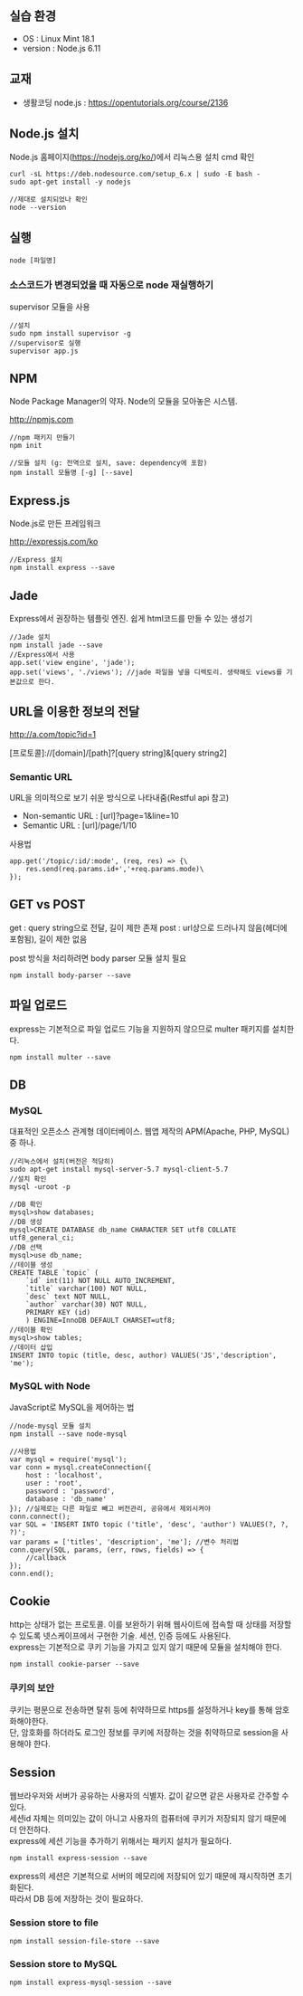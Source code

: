 ## 실습 환경
* OS : Linux Mint 18.1
* version : Node.js 6.11

## 교재
* 생활코딩 node.js : <https://opentutorials.org/course/2136>

## Node.js 설치
Node.js 홈페이지(<https://nodejs.org/ko/>)에서 리눅스용 설치 cmd 확인

    curl -sL https://deb.nodesource.com/setup_6.x | sudo -E bash -
    sudo apt-get install -y nodejs

    //제대로 설치되었나 확인
    node --version

## 실행
    node [파일명]

### 소스코드가 변경되었을 때 자동으로 node 재실행하기
supervisor 모듈을 사용

    //설치
    sudo npm install supervisor -g
    //supervisor로 실행
    supervisor app.js

## NPM
Node Package Manager의 약자. Node의 모듈을 모아놓은 시스템.

<http://npmjs.com>

    //npm 패키지 만들기
    npm init

    //모듈 설치 (g: 전역으로 설치, save: dependency에 포함)
    npm install 모듈명 [-g] [--save]

## Express.js
Node.js로 만든 프레임워크

<http://expressjs.com/ko>

    //Express 설치
    npm install express --save

## Jade
Express에서 권장하는 템플릿 엔진. 쉽게 html코드를 만들 수 있는 생성기

    //Jade 설치
    npm install jade --save
    //Express에서 사용
    app.set('view engine', 'jade');
    app.set('views', './views'); //jade 파일을 넣을 디렉토리. 생략해도 views를 기본값으로 한다.

## URL을 이용한 정보의 전달

http://a.com/topic?id=1

[프로토콜]://[domain]/[path]?[query string]&[query string2]

### Semantic URL
URL을 의미적으로 보기 쉬운 방식으로 나타내줌(Restful api 참고)
* Non-semantic URL : [url]?page=1&line=10
* Semantic URL     : [url]/page/1/10

사용법

    app.get('/topic/:id/:mode', (req, res) => {\
        res.send(req.params.id+','+req.params.mode)\
    });

## GET vs POST
get : query string으로 전달, 길이 제한 존재
post : url상으로 드러나지 않음(헤더에 포함됨), 길이 제한 없음

post 방식을 처리하려면 body parser 모듈 설치 필요

    npm install body-parser --save

## 파일 업로드
express는 기본적으로 파일 업로드 기능을 지원하지 않으므로 multer 패키지를 설치한다.

    npm install multer --save

## DB
### MySQL
대표적인 오픈소스 관계형 데이터베이스. 웹앱 제작의 APM(Apache, PHP, MySQL) 중 하나.

    //리눅스에서 설치(버전은 적당히)
    sudo apt-get install mysql-server-5.7 mysql-client-5.7
    //설치 확인
    mysql -uroot -p

    //DB 확인
    mysql>show databases;
    //DB 생성
    mysql>CREATE DATABASE db_name CHARACTER SET utf8 COLLATE utf8_general_ci;
    //DB 선택
    mysql>use db_name;
    //테이블 생성
    CREATE TABLE `topic` (
        `id` int(11) NOT NULL AUTO_INCREMENT,
        `title` varchar(100) NOT NULL,
        `desc` text NOT NULL,
        `author` varchar(30) NOT NULL,
        PRIMARY KEY (id)
        ) ENGINE=InnoDB DEFAULT CHARSET=utf8;
    //테이블 확인
    mysql>show tables;
    //데이터 삽입
    INSERT INTO topic (title, desc, author) VALUES('JS','description', 'me');

### MySQL with Node
JavaScript로 MySQL을 제어하는 법

    //node-mysql 모듈 설치
    npm install --save node-mysql

    //사용법
    var mysql = require('mysql');
    var conn = mysql.createConnection({
        host : 'localhost',
        user : 'root',
        password : 'password',
        database : 'db_name'
    }); //실제로는 다른 파일로 빼고 버전관리, 공유에서 제외시켜야
    conn.connect();
    var SQL = 'INSERT INTO topic ('title', 'desc', 'author') VALUES(?, ?, ?)';
    var params = ['titles', 'description', 'me']; //변수 처리법
    conn.query(SQL, params, (err, rows, fields) => {
        //callback
    });
    conn.end();

## Cookie
http는 상태가 없는 프로토콜. 이를 보완하기 위해 웹사이트에 접속할 때 상태를 저장할 수 있도록 넷스케이프에서 구현한 기술. 세션, 인증 등에도 사용된다.  
express는 기본적으로 쿠키 기능을 가지고 있지 않기 때문에 모듈을 설치해야 한다.

    npm install cookie-parser --save

### 쿠키의 보안
쿠키는 평문으로 전송하면 탈취 등에 취약하므로 https를 설정하거나 key를 통해 암호화해야한다.  
단, 암호화를 하더라도 로그인 정보를 쿠키에 저장하는 것을 취약하므로 session을 사용해야 한다.

## Session
웹브라우저와 서버가 공유하는 사용자의 식별자. 값이 같으면 같은 사용자로 간주할 수 있다.  
세션id 자체는 의미있는 값이 아니고 사용자의 컴퓨터에 쿠키가 저장되지 않기 때문에 더 안전하다.  
express에 세션 기능을 추가하기 위해서는 패키지 설치가 필요하다.

    npm install express-session --save

express의 세션은 기본적으로 서버의 메모리에 저장되어 있기 때문에 재시작하면 초기화된다.  
따라서 DB 등에 저장하는 것이 필요하다.

### Session store to file

    npm install session-file-store --save

### Session store to MySQL

    npm install express-mysql-session --save
